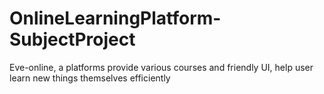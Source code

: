 # OnlineLearningPlatform-SubjectProject
Eve-online, a platforms provide various courses and friendly UI, help user learn new things themselves efficiently
